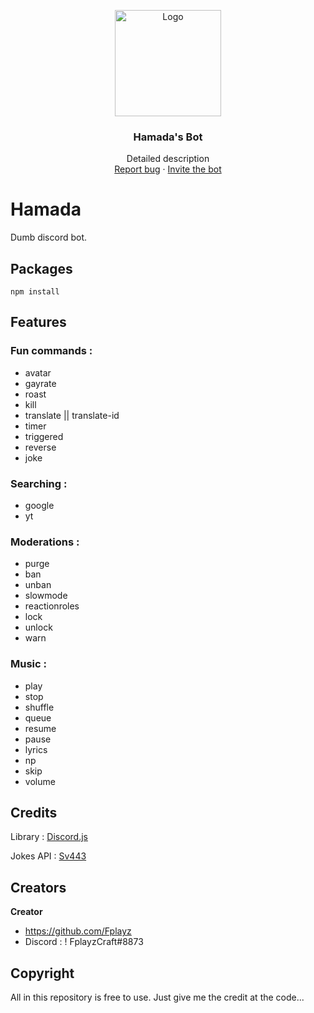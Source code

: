 <p align="center">
  <a href="hhttps://dsc.gg/astelixzbot">
    <img src="https://cdn.discordapp.com/avatars/827058809847545905/8e33890c9112d00eeca5e57d43f5decc.webp?size=2048" alt="Logo" width=170 height=170>
  </a>

  <h3 align="center">Hamada's Bot</h3>

  <p align="center">
    Detailed description
    <br>
    <a href="https://github.com/Fplayz/Hamada/issues">Report bug</a>
    ·
    <a href="https://dsc.gg/astelixzbot">Invite the bot</a>
  </p>
</p>

# Hamada
Dumb discord bot.

## Packages
```
npm install
```

## Features

### Fun commands :

- avatar
- gayrate
- roast
- kill
- translate || translate-id
- timer
- triggered
- reverse
- joke

### Searching :

- google
- yt

### Moderations :

- purge
- ban
- unban
- slowmode
- reactionroles
- lock
- unlock
- warn

### Music :

- play
- stop
- shuffle
- queue
- resume
- pause
- lyrics
- np
- skip
- volume

## Credits

Library : [Discord.js](https://discord.js.org/)

Jokes API : [Sv443](https://sv443.net/jokeapi/v2/joke/Any)

## Creators

**Creator**

- <https://github.com/Fplayz>
- Discord : ! FplayzCraft#8873

## Copyright

All in this repository is free to use. Just give me the credit at the code...
